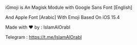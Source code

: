 iGmoji is An Magisk Module with Google Sans Font [English] 

And Apple Font [Arabic] With Emoji Based On iOS 15.4

Made with ❤️ by : IslamAlOrabI

Telegram : https://t.me/IslamAlOrabI
